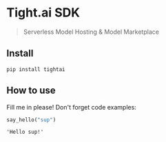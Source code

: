 # Tight.ai SDK
> Serverless Model Hosting & Model Marketplace


## Install

`pip install tightai`

## How to use

Fill me in please! Don't forget code examples:

```python
say_hello("sup")
```




    'Hello sup!'


